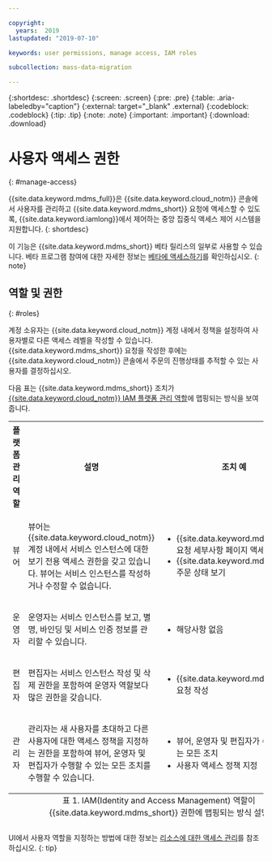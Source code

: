 ```yaml
---

copyright:
  years:  2019
lastupdated: "2019-07-10"

keywords: user permissions, manage access, IAM roles

subcollection: mass-data-migration

---
```


{:shortdesc: .shortdesc}
{:screen: .screen}
{:pre: .pre}
{:table: .aria-labeledby="caption"}
{:external: target="_blank" .external}
{:codeblock: .codeblock}
{:tip: .tip}
{:note: .note}
{:important: .important}
{:download: .download}

# 사용자 액세스 권한
{: #manage-access}

{{site.data.keyword.mdms_full}}은 {{site.data.keyword.cloud_notm}} 콘솔에서 사용자를 관리하고 {{site.data.keyword.mdms_short}} 요청에 액세스할 수 있도록, {{site.data.keyword.iamlong}}에서 제어하는 중앙 집중식 액세스 제어 시스템을 지원합니다.
{: shortdesc}

이 기능은 {{site.data.keyword.mdms_short}} 베타 릴리스의 일부로 사용할 수 있습니다. 베타 프로그램 참여에 대한 자세한 정보는 [베타에 액세스하기](/docs/infrastructure/mass-data-migration?topic=mass-data-migration-releases#beta)를 확인하십시오.
{: note}

## 역할 및 권한
{: #roles}

계정 소유자는 {{site.data.keyword.cloud_notm}} 계정 내에서 정책을 설정하여 사용자별로 다른 액세스 레벨을 작성할 수 있습니다. {{site.data.keyword.mdms_short}} 요청을 작성한 후에는 {{site.data.keyword.cloud_notm}} 콘솔에서 주문의 진행상태를 추적할 수 있는 사용자를 결정하십시오. 

다음 표는 {{site.data.keyword.mdms_short}} 조치가 [{{site.data.keyword.cloud_notm}} IAM 플랫폼 관리 역할](/docs/iam?topic=iam-userroles#iamusermanrol)에 맵핑되는 방식을 보여줍니다.  

<table>
  <col width="20%">
  <col width="40%">
  <col width="40%">
  <tr>
    <th>플랫폼 관리 역할</th>
    <th>설명</th>
    <th>조치 예</th>
  </tr>
  <tr>
    <td><p>뷰어</p></td>
    <td><p>뷰어는 {{site.data.keyword.cloud_notm}} 계정 내에서 서비스 인스턴스에 대한 보기 전용 액세스 권한을 갖고 있습니다. 뷰어는 서비스 인스턴스를 작성하거나 수정할 수 없습니다. </p></td>
    <td>
      <p>
        <ul>
          <li>{{site.data.keyword.mdms_short}} 요청 세부사항 페이지 액세스</li>
          <li>{{site.data.keyword.mdms_short}} 주문 상태 보기</li>
        </ul>
      </p>
    </td>
  </tr>
  <tr>
    <td><p>운영자</p></td>
    <td><p>운영자는 서비스 인스턴스를 보고, 별명, 바인딩 및 서비스 인증 정보를 관리할 수 있습니다. </p></td>
    <td>
      <p>
        <ul>
          <li>해당사항 없음</li>
        </ul>
      </p>
    </td>
  </tr>
  <tr>
    <td><p>편집자</p></td>
    <td><p>편집자는 서비스 인스턴스 작성 및 삭제 권한을 포함하여 운영자 역할보다 많은 권한을 갖습니다. </p></td>
    <td>
      <p>
        <ul>
          <li>{{site.data.keyword.mdms_short}} 요청 작성</li>
        </ul>
      </p>
    </td>
  </tr>
  <tr>
    <td><p>관리자</p></td>
    <td><p>관리자는 새 사용자를 초대하고 다른 사용자에 대한 액세스 정책을 지정하는 권한을 포함하여 뷰어, 운영자 및 편집자가 수행할 수 있는 모든 조치를 수행할 수 있습니다. </p></td>
    <td>
      <p>
        <ul>
          <li>뷰어, 운영자 및 편집자가 수행할 수 있는 모든 조치</li>
          <li>사용자 액세스 정책 지정</li>
        </ul>
      </p>
    </td>
  </tr>
  <caption style="caption-side:bottom;">표 1. IAM(Identity and Access Management) 역할이 {{site.data.keyword.mdms_short}} 권한에 맵핑되는 방식 설명</caption>
</table>

UI에서 사용자 역할을 지정하는 방법에 대한 정보는 [리소스에 대한 액세스 관리](/docs/iam?topic=iam-iammanidaccser#iammanidaccser)를 참조하십시오.
{: tip}




